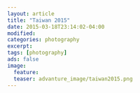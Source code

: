 ```yaml
---
layout: article
title: "Taiwan 2015"
date: 2015-03-18T23:14:02-04:00
modified:
categories: photography
excerpt:
tags: [photography]
ads: false
image:
  feature:
  teaser: advanture_image/taiwan2015.png
---
```

